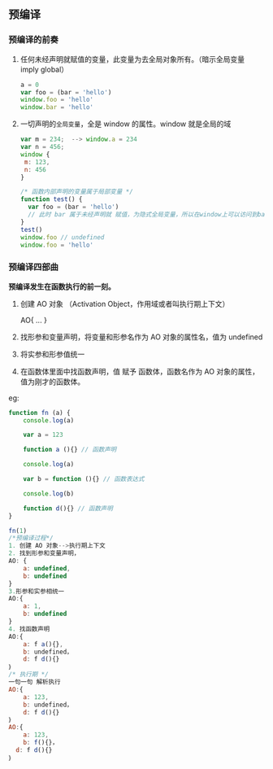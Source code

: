 ## 预编译

### 预编译的前奏

1. 任何未经声明就赋值的变量，此变量为去全局对象所有。（暗示全局变量 imply global）

   ```javascript
   a = 0
   var foo = (bar = 'hello')
   window.foo = 'hello'
   window.bar = 'hello'
   ```

2) 一切声明的`全局变量`，全是 window 的属性。window 就是全局的域

   ```js
   var m = 234;  --> window.a = 234
   var n = 456;
   window {
   	m: 123,
   	n: 456
   }

   ```

   ```js
   /* 函数内部声明的变量属于局部变量 */
   function test() {
     var foo = (bar = 'hello')
     // 此时 bar 属于未经声明就 赋值，为隐式全局变量，所以在window上可以访问到bar ，但是访问不到 foo
   }
   test()
   window.foo // undefined
   window.foo = 'hello'
   ```

### 预编译四部曲

**预编译发生在函数执行的前一刻。**

1.  创建 AO 对象 （Activation Object，作用域或者叫执行期上下文）

    AO{ ... }

2.  找形参和变量声明，将变量和形参名作为 AO 对象的属性名，值为 undefined

3.  将实参和形参值统一

4.  在函数体里面中找函数声明，值 赋予 函数体，函数名作为 AO 对象的属性， 值为刚才的函数体。

eg:

```javascript
function fn (a) {
    console.log(a)

    var a = 123

    function a (){} // 函数声明

    console.log(a)

    var b = function (){} // 函数表达式

    console.log(b)

    function d(){} // 函数声明
}

fn(1)
/*预编译过程*/
1. 创建 AO 对象-->执行期上下文
2. 找到形参和变量声明，
AO: {
	a: undefined,
	b: undefined
}
3.形参和实参相统一
AO:{
	a: 1,
	b: undefined
}
4. 找函数声明
AO:{
	a: f a(){},
	b: undefined，
    d: f d(){}
｝
/* 执行期 */
一句一句 解析执行
AO:{
	a: 123,
	b: undefined，
    d: f d(){}
｝
AO:{
	a: 123,
	b: f(){}，
  d: f d(){}
｝
```
